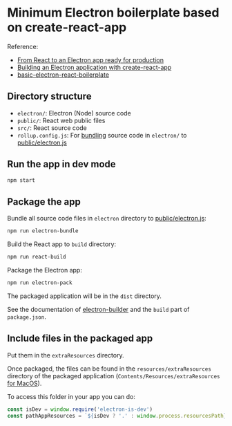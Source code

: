 # Minimum Electron boilerplate based on create-react-app

Reference:
* [From React to an Electron app ready for production](https://medium.com/@kitze/%EF%B8%8F-from-react-to-an-electron-app-ready-for-production-a0468ecb1da3)
* [Building an Electron application with create-react-app](https://www.freecodecamp.org/news/building-an-electron-application-with-create-react-app-97945861647c/)
* [basic-electron-react-boilerplate](https://github.com/Spooky12/basic-electron-react-boilerplate)

## Directory structure

* `electron/`: Electron (Node) source code
* `public/`: React web public files
* `src/`: React source code
* `rollup.config.js`: For [bundling](https://rollupjs.org/) source code in `electron/` to [public/electron.js](https://medium.com/@kitze/%EF%B8%8F-from-react-to-an-electron-app-ready-for-production-a0468ecb1da3)

## Run the app in dev mode

```bash
npm start
```

## Package the app

Bundle all source code files in `electron` directory to
[public/electron.js](https://medium.com/@kitze/%EF%B8%8F-from-react-to-an-electron-app-ready-for-production-a0468ecb1da3):

```bash
npm run electron-bundle
```

Build the React app to `build` directory:

```bash
npm run react-build
```

Package the Electron app:

```bash
npm run electron-pack
```

The packaged application will be in the `dist` directory.

See the documentation of [electron-builder](https://www.electron.build/) and
the `build` part of `package.json`.

## Include files in the packaged app

Put them in the `extraResources` directory.

Once packaged, the files can be found in the `resources/extraResources` directory
of the packaged application (`Contents/Resources/extraResources`
[for MacOS](https://www.electron.build/configuration/contents#extraresources)).

To access this folder in your app you can do:

```javascript
const isDev = window.require('electron-is-dev')
const pathAppResources = `${isDev ? '.' : window.process.resourcesPath}/extraResources/`
```
